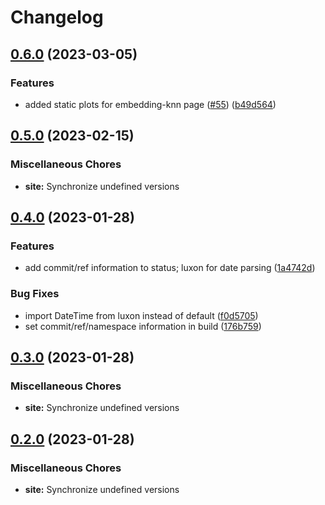 # Changelog

## [0.6.0](https://github.com/dsgt-birdclef/birdclef-2023/compare/site-v0.5.0...site-v0.6.0) (2023-03-05)


### Features

* added static plots for embedding-knn page ([#55](https://github.com/dsgt-birdclef/birdclef-2023/issues/55)) ([b49d564](https://github.com/dsgt-birdclef/birdclef-2023/commit/b49d564afc97bf6c2dafeb8fe787c29c6e9f2da7))

## [0.5.0](https://github.com/dsgt-birdclef/birdclef-2023/compare/site-v0.4.0...site-v0.5.0) (2023-02-15)


### Miscellaneous Chores

* **site:** Synchronize undefined versions

## [0.4.0](https://github.com/dsgt-birdclef/birdclef-2023/compare/site-v0.3.0...site-v0.4.0) (2023-01-28)

### Features

- add commit/ref information to status; luxon for date parsing ([1a4742d](https://github.com/dsgt-birdclef/birdclef-2023/commit/1a4742d757bf58507a6fc3f741be5115409e67c0))

### Bug Fixes

- import DateTime from luxon instead of default ([f0d5705](https://github.com/dsgt-birdclef/birdclef-2023/commit/f0d57058cb0ecdd279a756128b4eafcb9c7c1638))
- set commit/ref/namespace information in build ([176b759](https://github.com/dsgt-birdclef/birdclef-2023/commit/176b7598c9f4b52db725d6a4641f10b8bb3a025e))

## [0.3.0](https://github.com/dsgt-birdclef/birdclef-2023/compare/site-v0.2.0...site-v0.3.0) (2023-01-28)

### Miscellaneous Chores

- **site:** Synchronize undefined versions

## [0.2.0](https://github.com/dsgt-birdclef/birdclef-2023/compare/site-v0.1.0...site-v0.2.0) (2023-01-28)

### Miscellaneous Chores

- **site:** Synchronize undefined versions
